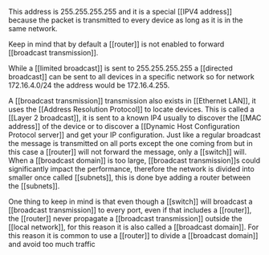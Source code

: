 This address is 255.255.255.255 and it is a special [[IPV4 address]] because the packet is transmitted to every device as long as it is in the same network.

Keep in mind that by default a [[router]] is not enabled to forward [[broadcast transmission]].

While a [[limited broadcast]] is sent to 255.255.255.255 a [[directed broadcast]] can be sent to all devices in a specific network so for network 172.16.4.0/24 the address would be 172.16.4.255.


A [[broadcast transmission]] transmission also exists in [[Ethernet LAN]], it uses the [[Address Resolution Protocol]] to locate devices. This is called a [[Layer 2 broadcast]], it is sent to a known IP4 usually to discover the [[MAC address]] of the device or to discover a [[Dynamic Host Configuration Protocol server]] and get your IP configuration. Just like a regular broadcast the message is transmitted on all ports except the one coming from but in this case a [[router]] will not forward the message, only a [[switch]] will.
When a [[broadcast domain]] is too large, [[broadcast transmission]]s could significantly impact the performance, therefore the network is divided into smaller once called [[subnets]], this is done bye adding a router between the [[subnets]].

One thing to keep in mind is that even though a [[switch]] will broadcast a [[broadcast transmission]] to every port, even if that includes a [[router]], the [[router]] never propagate a [[broadcast transmission]] outside the [[local network]], for this reason it is also called a [[broadcast domain]]. For this reason it is common to use a [[router]] to divide a [[broadcast domain]] and avoid too much traffic